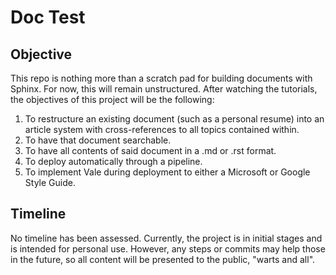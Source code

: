 # Doc Test

## Objective

This repo is nothing more than a scratch pad for building documents with Sphinx. For now, this will remain unstructured. After watching the tutorials, the objectives of this project will be the following:

1. To restructure an existing document (such as a personal resume) into an article system with cross-references to all topics contained within.
2. To have that document searchable.
3. To have all contents of said document in a .md or .rst format.
4. To deploy automatically through a pipeline.
5. To implement Vale during deployment to either a Microsoft or Google Style Guide.

## Timeline

No timeline has been assessed. Currently, the project is in initial stages and is intended for personal use. However, any steps or commits may help those in the future, so all content will be presented to the public, "warts and all".



